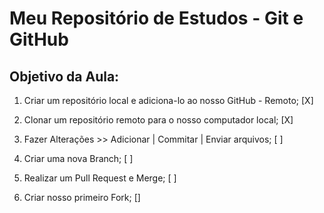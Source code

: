 # Meu Repositório de Estudos - Git e GitHub

## Objetivo da Aula:

1. Criar um repositório local e adiciona-lo ao nosso GitHub - Remoto; [X]

2. Clonar um repositório remoto para o nosso computador local; [X]

3. Fazer Alterações >> Adicionar | Commitar | Enviar arquivos; [ ]

4. Criar uma nova Branch; [ ]

5. Realizar um Pull Request e Merge; [ ]

7. Criar nosso primeiro Fork; []